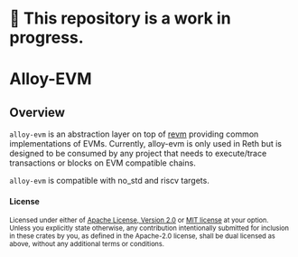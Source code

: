 # :construction: This repository is a work in progress.

# Alloy-EVM

## Overview

`alloy-evm` is an abstraction layer on top of [revm](https://github.com/bluealloy/revm) providing common implementations of EVMs. Currently, alloy-evm is only used in Reth but is designed to be consumed by any project that needs to execute/trace transactions or blocks on EVM compatible chains.

`alloy-evm` is compatible with no_std and riscv targets.

#### License

<sup>
Licensed under either of <a href="LICENSE-APACHE">Apache License, Version
2.0</a> or <a href="LICENSE-MIT">MIT license</a> at your option.
</sup>

<br>

<sub>
Unless you explicitly state otherwise, any contribution intentionally submitted
for inclusion in these crates by you, as defined in the Apache-2.0 license,
shall be dual licensed as above, without any additional terms or conditions.
</sub>
